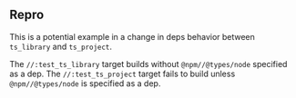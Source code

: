## Repro

This is a potential example in a change in deps behavior between `ts_library` and `ts_project`.

The `//:test_ts_library` target builds without `@npm//@types/node` specified as a dep.
The `//:test_ts_project` target fails to build unless `@npm//@types/node` is specified as a dep.
